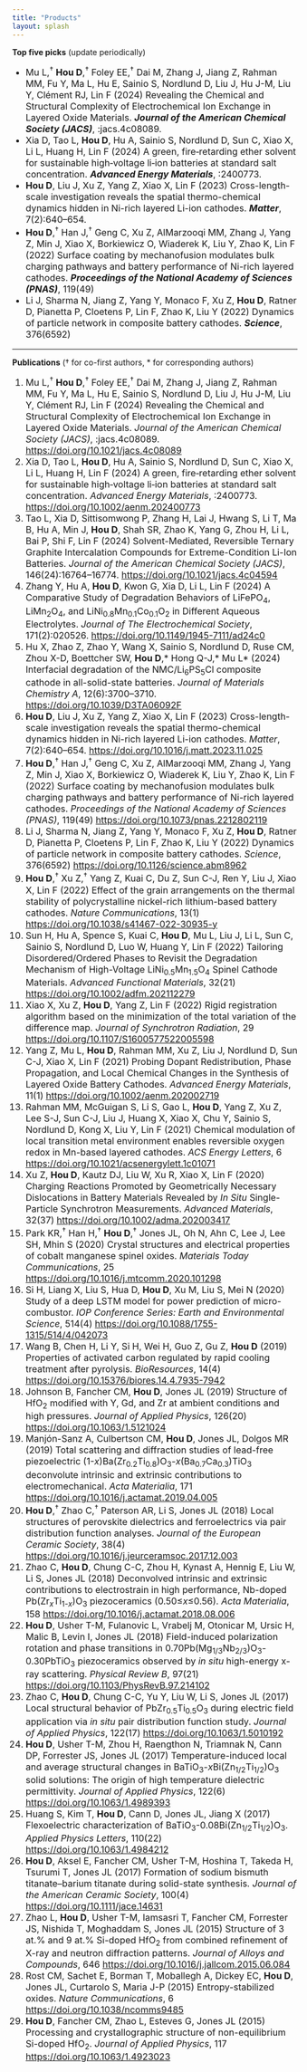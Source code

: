 ```yaml
---
title: "Products"
layout: splash
---
```

<!-- ### Journal Covers
### After Joining Clemson
 -->
<b>Top five picks</b> (update periodically)
<font size="3"><ul>
    <!-- <li> NSF format, sync from Publication section, No DOI Link. <strong>Hou D</strong>, <strong><em>Journal Title </em></strong>, Pages.</li> -->
    <li> Mu L,<sup>†</sup> <strong>Hou D</strong>,<sup>†</sup> Foley EE,<sup>†</sup> Dai M, Zhang J, Jiang Z, Rahman MM, Fu Y, Ma L, Hu E, Sainio S, Nordlund D, Liu J, Hu J-M, Liu Y, Clément RJ, Lin F (2024) Revealing the Chemical and Structural Complexity of Electrochemical Ion Exchange in Layered Oxide Materials. <strong><em>Journal of the American Chemical Society (JACS)</em></strong>, :jacs.4c08089.</li> 
    <li>Xia D, Tao L, <strong>Hou D</strong>, Hu A, Sainio S, Nordlund D, Sun C, Xiao X, Li L, Huang H, Lin F (2024) A green, fire‐retarding ether solvent for sustainable high‐voltage li‐ion batteries at standard salt concentration. <strong><em>Advanced Energy Materials</em></strong>, :2400773.</li>
    <li><strong>Hou D</strong>, Liu J, Xu Z, Yang Z, Xiao X, Lin F (2023) Cross-length-scale investigation reveals the spatial thermo-chemical dynamics hidden in Ni-rich layered Li-ion cathodes. <strong><em>Matter</em></strong>, 7(2):640–654.</li>
    <li><strong>Hou D</strong>,<sup>†</sup> Han J,<sup>†</sup> Geng C, Xu Z, AlMarzooqi MM, Zhang J, Yang Z, Min J, Xiao X, Borkiewicz O, Wiaderek K, Liu Y, Zhao K, Lin F (2022) Surface coating by mechanofusion modulates bulk charging pathways and battery performance of Ni-rich layered cathodes. <strong><em>Proceedings of the National Academy of Sciences (PNAS)</em></strong>, 119(49) </li>
    <li>Li J, Sharma N, Jiang Z, Yang Y, Monaco F, Xu Z, <strong>Hou D</strong>, Ratner D, Pianetta P, Cloetens P, Lin F, Zhao K, Liu Y (2022) Dynamics of particle network in composite battery cathodes. <strong><em>Science</em></strong>, 376(6592) </li>
    <!-- <li><strong>Hou D</strong>, Xu Z, Yang Z, Kuai C, Du Z, Sun C-J, Ren Y, Liu J, Xiao X, Lin F (2022) Effect of the grain arrangements on the thermal stability of polycrystalline nickel-rich lithium-based battery cathodes. <strong><em>Nature Communications</em></strong>, 13(1) </li> -->
    <!-- <li>Rost CM, Sachet E, Borman T, Moballegh A, Dickey EC, <strong>Hou D</strong>, Jones JL, Curtarolo S, Maria J-P (2015) Entropy-stabilized oxides. <strong><em>Nature Communications</em></strong>, 6 </li> -->
</ul></font>
<hr>

<b>Publications</b> († for co-first authors, * for corresponding authors)
<font size="3"><ol>
    <!-- <li> NSF format: Authors, <strong>Hou D</strong>, Title, Journal, Pages. <a href="https://doi.org">https://doi.org</a></li> -->
    <li> Mu L,<sup>†</sup> <strong>Hou D</strong>,<sup>†</sup> Foley EE,<sup>†</sup> Dai M, Zhang J, Jiang Z, Rahman MM, Fu Y, Ma L, Hu E, Sainio S, Nordlund D, Liu J, Hu J-M, Liu Y, Clément RJ, Lin F (2024) Revealing the Chemical and Structural Complexity of Electrochemical Ion Exchange in Layered Oxide Materials. <em>Journal of the American Chemical Society (JACS)</em>, :jacs.4c08089. <a href="https://doi.org/10.1021/jacs.4c08089">https://doi.org/10.1021/jacs.4c08089</a></li> 
    <li>Xia D, Tao L, <strong>Hou D</strong>, Hu A, Sainio S, Nordlund D, Sun C, Xiao X, Li L, Huang H, Lin F (2024) A green, fire‐retarding ether solvent for sustainable high‐voltage li‐ion batteries at standard salt concentration. <em>Advanced Energy Materials</em>, :2400773. <a href="https://doi.org/10.1002/aenm.202400773">https://doi.org/10.1002/aenm.202400773</a></li>
    <li>Tao L, Xia D, Sittisomwong P, Zhang H, Lai J, Hwang S, Li T, Ma B, Hu A, Min J, <strong>Hou D</strong>, Shah SR, Zhao K, Yang G, Zhou H, Li L, Bai P, Shi F, Lin F (2024) Solvent-Mediated, Reversible Ternary Graphite Intercalation Compounds for Extreme-Condition Li-Ion Batteries. <em>Journal of the American Chemical Society (JACS)</em>, 146(24):16764–16774. <a href="https://doi.org/10.1021/jacs.4c04594">https://doi.org/10.1021/jacs.4c04594</a></li>
    <li>Zhang Y, Hu A, <strong>Hou D</strong>, Kwon G, Xia D, Li L, Lin F (2024) A Comparative Study of Degradation Behaviors of LiFePO<sub>4</sub>, LiMn<sub>2</sub>O<sub>4</sub>, and LiNi<sub>0.8</sub>Mn<sub>0.1</sub>Co<sub>0.1</sub>O<sub>2</sub> in Different Aqueous Electrolytes. <em>Journal of The Electrochemical Society</em>, 171(2):020526. <a href="https://doi.org/10.1149/1945-7111/ad24c0">https://doi.org/10.1149/1945-7111/ad24c0</a></li>
    <li>Hu X, Zhao Z, Zhao Y, Wang X, Sainio S, Nordlund D, Ruse CM, Zhou X-D, Boettcher SW, <strong>Hou D</strong>,* Hong Q-J,* Mu L* (2024) Interfacial degradation of the NMC/Li<sub>6</sub>PS<sub>5</sub>Cl composite cathode in all-solid-state batteries. <em>Journal of Materials Chemistry A</em>, 12(6):3700–3710. <a href="https://doi.org/10.1039/D3TA06092F">https://doi.org/10.1039/D3TA06092F</a></li>
    <li><strong>Hou D</strong>, Liu J, Xu Z, Yang Z, Xiao X, Lin F (2023) Cross-length-scale investigation reveals the spatial thermo-chemical dynamics hidden in Ni-rich layered Li-ion cathodes. <em>Matter</em>, 7(2):640–654. <a href="https://doi.org/10.1016/j.matt.2023.11.025">https://doi.org/10.1016/j.matt.2023.11.025</a></li>
    <li><strong>Hou D</strong>,<sup>†</sup> Han J,<sup>†</sup> Geng C, Xu Z, AlMarzooqi MM, Zhang J, Yang Z, Min J, Xiao X, Borkiewicz O, Wiaderek K, Liu Y, Zhao K, Lin F (2022) Surface coating by mechanofusion modulates bulk charging pathways and battery performance of Ni-rich layered cathodes. <em>Proceedings of the National Academy of Sciences (PNAS)</em>, 119(49) <a href="https://doi.org/10.1073/pnas.2212802119">https://doi.org/10.1073/pnas.2212802119</a></li>
    <li>Li J, Sharma N, Jiang Z, Yang Y, Monaco F, Xu Z, <strong>Hou D</strong>, Ratner D, Pianetta P, Cloetens P, Lin F, Zhao K, Liu Y (2022) Dynamics of particle network in composite battery cathodes. <em>Science</em>, 376(6592) <a href="https://doi.org/10.1126/science.abm8962">https://doi.org/10.1126/science.abm8962</a></li>
    <li><strong>Hou D</strong>,<sup>†</sup> Xu Z,<sup>†</sup> Yang Z, Kuai C, Du Z, Sun C-J, Ren Y, Liu J, Xiao X, Lin F (2022) Effect of the grain arrangements on the thermal stability of polycrystalline nickel-rich lithium-based battery cathodes. <em>Nature Communications</em>, 13(1) <a href="https://doi.org/10.1038/s41467-022-30935-y">https://doi.org/10.1038/s41467-022-30935-y</a></li>
    <li>Sun H, Hu A, Spence S, Kuai C, <strong>Hou D</strong>, Mu L, Liu J, Li L, Sun C, Sainio S, Nordlund D, Luo W, Huang Y, Lin F (2022) Tailoring Disordered/Ordered Phases to Revisit the Degradation Mechanism of High-Voltage LiNi<sub>0.5</sub>Mn<sub>1.5</sub>O<sub>4</sub> Spinel Cathode Materials. <em>Advanced Functional Materials</em>, 32(21) <a href="https://doi.org/10.1002/adfm.202112279">https://doi.org/10.1002/adfm.202112279</a></li>
    <li>Xiao X, Xu Z, <strong>Hou D</strong>, Yang Z, Lin F (2022) Rigid registration algorithm based on the minimization of the total variation of the difference map. <em>Journal of Synchrotron Radiation</em>, 29 <a href="https://doi.org/10.1107/S1600577522005598">https://doi.org/10.1107/S1600577522005598</a></li>
    <li>Yang Z, Mu L, <strong>Hou D</strong>, Rahman MM, Xu Z, Liu J, Nordlund D, Sun C-J, Xiao X, Lin F (2021) Probing Dopant Redistribution, Phase Propagation, and Local Chemical Changes in the Synthesis of Layered Oxide Battery Cathodes. <em>Advanced Energy Materials</em>, 11(1) <a href="https://doi.org/10.1002/aenm.202002719">https://doi.org/10.1002/aenm.202002719</a></li>
    <li>Rahman MM, McGuigan S, Li S, Gao L, <strong>Hou D</strong>, Yang Z, Xu Z, Lee S-J, Sun C-J, Liu J, Huang X, Xiao X, Chu Y, Sainio S, Nordlund D, Kong X, Liu Y, Lin F (2021) Chemical modulation of local transition metal environment enables reversible oxygen redox in Mn-based layered cathodes. <em>ACS Energy Letters</em>, 6 <a href="https://doi.org/10.1021/acsenergylett.1c01071">https://doi.org/10.1021/acsenergylett.1c01071</a></li>
    <li>Xu Z, <strong>Hou D</strong>, Kautz DJ, Liu W, Xu R, Xiao X, Lin F (2020) Charging Reactions Promoted by Geometrically Necessary Dislocations in Battery Materials Revealed by <em>In Situ</em> Single-Particle Synchrotron Measurements. <em>Advanced Materials</em>, 32(37) <a href="https://doi.org/10.1002/adma.202003417">https://doi.org/10.1002/adma.202003417</a></li>
    <li>Park KR,<sup>†</sup> Han H,<sup>†</sup> <strong>Hou D</strong>,<sup>†</sup> Jones JL, Oh N, Ahn C, Lee J, Lee SH, Mhin S (2020) Crystal structures and electrical properties of cobalt manganese spinel oxides. <em>Materials Today Communications</em>, 25 <a href="https://doi.org/10.1016/j.mtcomm.2020.101298">https://doi.org/10.1016/j.mtcomm.2020.101298</a></li>
    <li>Si H, Liang X, Liu S, Hua D, <strong>Hou D</strong>, Xu M, Liu S, Mei N (2020) Study of a deep LSTM model for power prediction of micro-combustor. <em>IOP Conference Series: Earth and Environmental Science</em>, 514(4) <a href="https://doi.org/10.1088/1755-1315/514/4/042073">https://doi.org/10.1088/1755-1315/514/4/042073</a></li>
    <li>Wang B, Chen H, Li Y, Si H, Wei H, Guo Z, Gu Z, <strong>Hou D</strong> (2019) Properties of activated carbon regulated by rapid cooling treatment after pyrolysis. <em>BioResources</em>, 14(4) <a href="https://doi.org/10.15376/biores.14.4.7935-7942">https://doi.org/10.15376/biores.14.4.7935-7942</a></li>
    <li>Johnson B, Fancher CM, <strong>Hou D</strong>, Jones JL (2019) Structure of HfO<sub>2</sub> modified with Y, Gd, and Zr at ambient conditions and high pressures. <em>Journal of Applied Physics</em>, 126(20) <a href="https://doi.org/10.1063/1.5121024">https://doi.org/10.1063/1.5121024</a></li>
    <li>Manjón-Sanz A, Culbertson CM, <strong>Hou D</strong>, Jones JL, Dolgos MR (2019) Total scattering and diffraction studies of lead-free piezoelectric (1-<em>x</em>)Ba(Zr<sub>0.2</sub>Ti<sub>0.8</sub>)O<sub>3</sub>-<em>x</em>(Ba<sub>0.7</sub>Ca<sub>0.3</sub>)TiO<sub>3</sub> deconvolute intrinsic and extrinsic contributions to electromechanical. <em>Acta Materialia</em>, 171 <a href="https://doi.org/10.1016/j.actamat.2019.04.005">https://doi.org/10.1016/j.actamat.2019.04.005</a></li>
    <li><strong>Hou D</strong>,<sup>†</sup> Zhao C,<sup>†</sup> Paterson AR, Li S, Jones JL (2018) Local structures of perovskite dielectrics and ferroelectrics via pair distribution function analyses. <em>Journal of the European Ceramic Society</em>, 38(4) <a href="https://doi.org/10.1016/j.jeurceramsoc.2017.12.003">https://doi.org/10.1016/j.jeurceramsoc.2017.12.003</a></li>
    <li>Zhao C, <strong>Hou D</strong>, Chung C-C, Zhou H, Kynast A, Hennig E, Liu W, Li S, Jones JL (2018) Deconvolved intrinsic and extrinsic contributions to electrostrain in high performance, Nb-doped Pb(Zr<sub><em>x</em></sub>Ti<sub>1-<em>x</em></sub>)O<sub>3</sub> piezoceramics (0.50≤<em>x</em>≤0.56). <em>Acta Materialia</em>, 158 <a href="https://doi.org/10.1016/j.actamat.2018.08.006">https://doi.org/10.1016/j.actamat.2018.08.006</a></li>
    <li><strong>Hou D</strong>, Usher T-M, Fulanovic L, Vrabelj M, Otonicar M, Ursic H, Malic B, Levin I, Jones JL (2018) Field-induced polarization rotation and phase transitions in 0.70Pb(Mg<sub>1/3</sub>Nb<sub>2/3</sub>)O<sub>3</sub>-0.30PbTiO<sub>3</sub> piezoceramics observed by <em>in situ</em> high-energy x-ray scattering. <em>Physical Review B</em>, 97(21) <a href="https://doi.org/10.1103/PhysRevB.97.214102">https://doi.org/10.1103/PhysRevB.97.214102</a></li>
    <li>Zhao C, <strong>Hou D</strong>, Chung C-C, Yu Y, Liu W, Li S, Jones JL (2017) Local structural behavior of PbZr<sub>0.5</sub>Ti<sub>0.5</sub>O<sub>3</sub> during electric field application via <em>in situ</em> pair distribution function study. <em>Journal of Applied Physics</em>, 122(17) <a href="https://doi.org/10.1063/1.5010192">https://doi.org/10.1063/1.5010192</a></li>
    <li><strong>Hou D</strong>, Usher T-M, Zhou H, Raengthon N, Triamnak N, Cann DP, Forrester JS, Jones JL (2017) Temperature-induced local and average structural changes in BaTiO<sub>3</sub>-<em>x</em>Bi(Zn<sub>1/2</sub>Ti<sub>1/2</sub>)O<sub>3</sub> solid solutions: The origin of high temperature dielectric permittivity. <em>Journal of Applied Physics</em>, 122(6) <a href="https://doi.org/10.1063/1.4989393">https://doi.org/10.1063/1.4989393</a></li>
    <li>Huang S, Kim T, <strong>Hou D</strong>, Cann D, Jones JL, Jiang X (2017) Flexoelectric characterization of BaTiO<sub>3</sub>-0.08Bi(Zn<sub>1/2</sub>Ti<sub>1/2</sub>)O<sub>3</sub>. <em>Applied Physics Letters</em>, 110(22) <a href="https://doi.org/10.1063/1.4984212">https://doi.org/10.1063/1.4984212</a></li>
    <li><strong>Hou D</strong>, Aksel E, Fancher CM, Usher T-M, Hoshina T, Takeda H, Tsurumi T, Jones JL (2017) Formation of sodium bismuth titanate–barium titanate during solid-state synthesis. <em>Journal of the American Ceramic Society</em>, 100(4) <a href="https://doi.org/10.1111/jace.14631">https://doi.org/10.1111/jace.14631</a></li>
    <li>Zhao L, <strong>Hou D</strong>, Usher T-M, Iamsasri T, Fancher CM, Forrester JS, Nishida T, Moghaddam S, Jones JL (2015) Structure of 3 at.% and 9 at.% Si-doped HfO<sub>2</sub> from combined refinement of X-ray and neutron diffraction patterns. <em>Journal of Alloys and Compounds</em>, 646 <a href="https://doi.org/10.1016/j.jallcom.2015.06.084">https://doi.org/10.1016/j.jallcom.2015.06.084</a></li>
    <li>Rost CM, Sachet E, Borman T, Moballegh A, Dickey EC, <strong>Hou D</strong>, Jones JL, Curtarolo S, Maria J-P (2015) Entropy-stabilized oxides. <em>Nature Communications</em>, 6 <a href="https://doi.org/10.1038/ncomms9485">https://doi.org/10.1038/ncomms9485</a></li>
    <li><strong>Hou D</strong>, Fancher CM, Zhao L, Esteves G, Jones JL (2015) Processing and crystallographic structure of non-equilibrium Si-doped HfO<sub>2</sub>. <em>Journal of Applied Physics</em>, 117 <a href="https://doi.org/10.1063/1.4923023">https://doi.org/10.1063/1.4923023</a></li>
</ol></font>